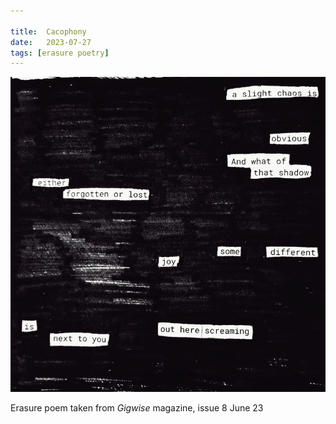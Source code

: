 ```yaml
---

title:  Cacophony
date:   2023-07-27
tags: [erasure poetry]
---
```


<img src="/assets/images/articles/2023/cacophony.jpeg" alt="erasure poem: A slight chaos is obvious./ And what of that shadow/ either forgotten or lost?/Some different joy/ is out here screaming next to you" title="LOUD NOISES" class="responsive"><br>

Erasure poem taken from *Gigwise* magazine, issue 8 June 23
